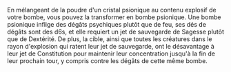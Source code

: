 En mélangeant de la poudre d'un cristal psionique au contenu explosif de votre bombe, vous pouvez la transformer en bombe psionique. Une bombe psionique inflige des dégâts psychiques plutôt que de feu, ses dés de dégâts sont des d6s, et elle requiert un jet de sauvegarde de Sagesse plutôt que de Dextérité. De plus, la cible, ainsi que toutes les créatures dans le rayon d'explosion qui ratent leur jet de sauvegarde, ont le désavantage à leur jet de Constitution pour maintenir leur concentration jusqu'à la fin de leur prochain tour, y compris contre les dégâts de cette même bombe.